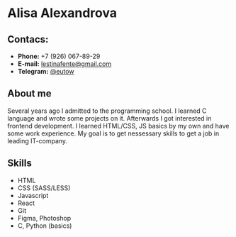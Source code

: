 # Alisa Alexandrova

## Contacs:
* **Phone:** +7 (926) 067-89-29
* **E-mail:** lestinafente@gmail.com
* **Telegram:** [@eutow](https://t.me/eutow) 

## About me
Several years ago I admitted to the programming school. I learned C language and wrote some projects on it. Afterwards I got interested in frontend development. I learned HTML/CSS, JS basics by my own and have some work experience. My goal is to get nessessary skills to get a job in leading IT-company. 

## Skills
* HTML
* CSS (SASS/LESS)
* Javascript
* React 
* Git
* Figma, Photoshop
* C, Python (basics)
